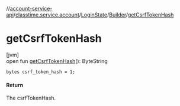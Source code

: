 //[account-service-api](../../../../index.md)/[classtime.service.account](../../index.md)/[LoginState](../index.md)/[Builder](index.md)/[getCsrfTokenHash](get-csrf-token-hash.md)

# getCsrfTokenHash

[jvm]\
open fun [getCsrfTokenHash](get-csrf-token-hash.md)(): ByteString

`bytes csrf_token_hash = 1;`

#### Return

The csrfTokenHash.
